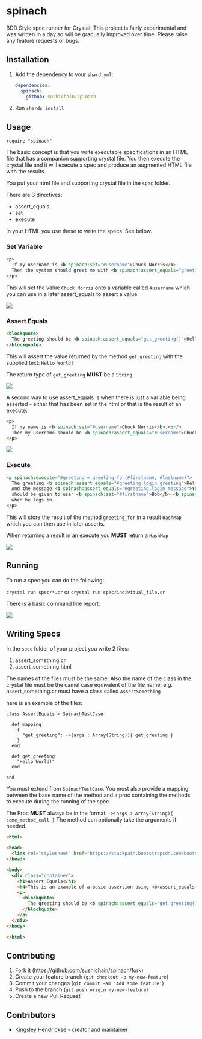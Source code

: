 # spinach

BDD Style spec runner for Crystal. This project is fairly experimental and was written in a day so will be gradually improved over time. Please raise any feature requests or bugs.

## Installation

1. Add the dependency to your `shard.yml`:

   ```yaml
   dependencies:
     spinach:
       github: sushichain/spinach
   ```

2. Run `shards install`

## Usage

```crystal
require "spinach"
```

The basic concept is that you write executable specifications in an HTML file that has a companion supporting crystal file. You then execute the crystal file and it will execute a spec and produce an augmented HTML file with the results.

You put your html file and supporting crystal file in the `spec` folder.

There are 3 directives:

* assert_equals
* set
* execute

In your HTML you use these to write the specs. See below.

### Set Variable 

```html
<p>
  If my username is <b spinach:set="#username">Chuck Norris</b>.
  Then the system should greet me with <b spinach:assert_equals="greeting_for(#username)">Hello Chuck Norris</b>.
</p>
```
This will set the value `Chuck Norris` onto a variable called `#username` which you can use in a later assert_equals to assert a value.

![](.README/set_variable.png)

### Assert Equals

```html
<blockquote>
  The greeting should be <b spinach:assert_equals="get_greeting()">Hello World!</b>.
</blockquote>
```

This will assert the value returned by the method `get_greeting` with the supplied text: `Hello World!`

The return type of `get_greeting` **MUST** be a `String`

![](.README/assert_equals.png)

A second way to use assert_equals is when there is just a variable being asserted - either that has been set in the html or that is the result of an execute.


```html
<p>
  If my name is <b spinach:set="#username">Chuck Norris</b>.<br/>
  Then my username should be <b spinach:assert_equals="#username">Chuck Norris</b>.
</p>
```

![](.README/assert_equals_with_variable.png)

### Execute

```html
<p spinach:execute="#greeting = greeting_for(#firstname, #lastname)">
  The greeting <b spinach:assert_equals="#greeting.login_greeting">Hello Bob!</b><br/>
  And the message <b spinach:assert_equals="#greeting.login_message">Your last name is Bobbington!</b><br/>
  should be given to user <b spinach:set="#firstname">Bob</b> <b spinach:set="#lastname">Bobbington</b><br/>
  when he logs in.
</p>
```

This will store the result of the method `greeting_for` in a result `HashMap` which you can then use in later asserts.

When returning a result in an execute you **MUST** return a `HashMap` 

![](.README/execute_function.png)

## Running 

To run a spec you can do the following:

`crystal run spec/*.cr` or `crystal run spec/individual_file.cr`

There is a basic command line report:

![](.README/cli.png)


## Writing Specs

In the `spec` folder of your project you write 2 files:

1. assert_something.cr
2. assert_something.html

The names of the files must be the same. Also the name of the class in the crystal file must be the camel case equivalent of the file name. e.g. assert_something.cr must have a class called `AssertSomething`

here is an example of the files:

```crystal
class AssertEquals < SpinachTestCase

  def mapping
    {
      "get_greeting": ->(args : Array(String)){ get_greeting }
    }
  end

  def get_greeting
    "Hello World!"
  end

end
```

You must extend from `SpinachTestCase`. You must also provide a mapping between the base name of the method and a proc containing the methods to execute during the running of the spec.

The Proc **MUST** always be in the format: `->(args : Array(String){ some_method_call }`
The method can optionally take the arguments if needed.

```html
<html>

<head>
  <link rel="stylesheet" href="https://stackpath.bootstrapcdn.com/bootswatch/4.3.1/spacelab/bootstrap.min.css">
</head>

<body>
  <div class="container">
    <h1>Assert Equals</h1>
    <h4>This is an example of a basic assertion using <b>assert_equals</b>.</h4>
    <p>
      <blockquote>
        The greeting should be <b spinach:assert_equals="get_greeting()">Hello World!</b>.
      </blockquote>
    </p>
  </div>
</body>

</html>
```

## Contributing

1. Fork it (<https://github.com/sushichain/spinach/fork>)
2. Create your feature branch (`git checkout -b my-new-feature`)
3. Commit your changes (`git commit -am 'Add some feature'`)
4. Push to the branch (`git push origin my-new-feature`)
5. Create a new Pull Request

## Contributors

- [Kingsley Hendrickse](https://github.com/kingsleyh) - creator and maintainer
